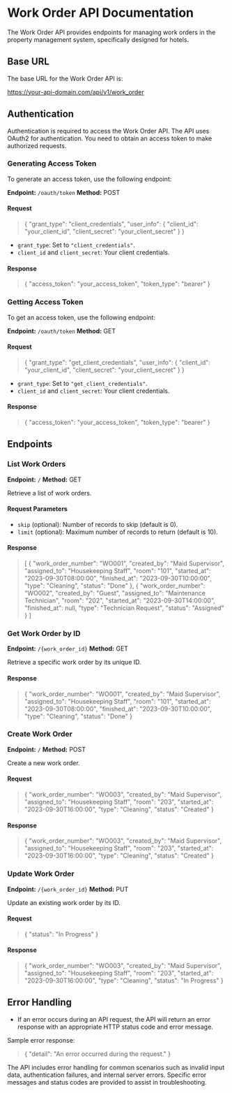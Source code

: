 
# Work Order API Documentation

The Work Order API provides endpoints for managing work orders in the property management system, specifically designed for hotels.

## Base URL

The base URL for the Work Order API is:

https://your-api-domain.com/api/v1/work_order

## Authentication

Authentication is required to access the Work Order API. The API uses OAuth2 for authentication. You need to obtain an access token to make authorized requests.

### Generating Access Token

To generate an access token, use the following endpoint:

**Endpoint:** `/oauth/token` **Method:** POST

#### Request

> {   "grant_type": "client_credentials",   "user_info": {
>     "client_id": "your_client_id",
>     "client_secret": "your_client_secret"   } }

-   `grant_type`: Set to `"client_credentials"`.
-   `client_id` and `client_secret`: Your client credentials.

#### Response

> {   "access_token": "your_access_token",   "token_type": "bearer" }

### Getting Access Token

To get an access token, use the following endpoint:

**Endpoint:** `/oauth/token` **Method:** GET

#### Request

> {   "grant_type": "get_client_credentials",   "user_info": {
>     "client_id": "your_client_id",
>     "client_secret": "your_client_secret"   } }

-   `grant_type`: Set to `"get_client_credentials"`.
-   `client_id` and `client_secret`: Your client credentials.

#### Response

> {   "access_token": "your_access_token",   "token_type": "bearer" }

## Endpoints

### List Work Orders

**Endpoint:** `/` **Method:** GET

Retrieve a list of work orders.

#### Request Parameters

-   `skip` (optional): Number of records to skip (default is 0).
-   `limit` (optional): Maximum number of records to return (default is 10).

#### Response

> [   {
>     "work_order_number": "WO001",
>     "created_by": "Maid Supervisor",
>     "assigned_to": "Housekeeping Staff",
>     "room": "101",
>     "started_at": "2023-09-30T08:00:00",
>     "finished_at": "2023-09-30T10:00:00",
>     "type": "Cleaning",
>     "status": "Done"   },   {
>     "work_order_number": "WO002",
>     "created_by": "Guest",
>     "assigned_to": "Maintenance Technician",
>     "room": "202",
>     "started_at": "2023-09-30T14:00:00",
>     "finished_at": null,
>     "type": "Technician Request",
>     "status": "Assigned"   } ]

### Get Work Order by ID

**Endpoint:** `/{work_order_id}` **Method:** GET

Retrieve a specific work order by its unique ID.

#### Response

> {   "work_order_number": "WO001",   "created_by": "Maid Supervisor",  
> "assigned_to": "Housekeeping Staff",   "room": "101",   "started_at":
> "2023-09-30T08:00:00",   "finished_at": "2023-09-30T10:00:00",  
> "type": "Cleaning",   "status": "Done" }

### Create Work Order

**Endpoint:** `/` **Method:** POST

Create a new work order.

#### Request

> {   "work_order_number": "WO003",   "created_by": "Maid Supervisor",  
> "assigned_to": "Housekeeping Staff",   "room": "203",   "started_at":
> "2023-09-30T16:00:00",   "type": "Cleaning",   "status": "Created" }

#### Response

> {   "work_order_number": "WO003",   "created_by": "Maid Supervisor",  
> "assigned_to": "Housekeeping Staff",   "room": "203",   "started_at":
> "2023-09-30T16:00:00",   "type": "Cleaning",   "status": "Created" }

### Update Work Order

**Endpoint:** `/{work_order_id}` **Method:** PUT

Update an existing work order by its ID.

#### Request

> {   "status": "In Progress" }

#### Response

> {   "work_order_number": "WO003",   "created_by": "Maid Supervisor",  
> "assigned_to": "Housekeeping Staff",   "room": "203",   "started_at":
> "2023-09-30T16:00:00",   "type": "Cleaning",   "status": "In Progress"
> }

## Error Handling

-   If an error occurs during an API request, the API will return an error response with an appropriate HTTP status code and error message.

Sample error response:

> {   "detail": "An error occurred during the request." }

The API includes error handling for common scenarios such as invalid input data, authentication failures, and internal server errors. Specific error messages and status codes are provided to assist in troubleshooting.